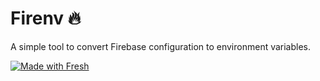 # Firenv 🔥

A simple tool to convert Firebase configuration to environment variables.

[![Made with Fresh](https://fresh.deno.dev/fresh-badge.svg)](https://fresh.deno.dev)